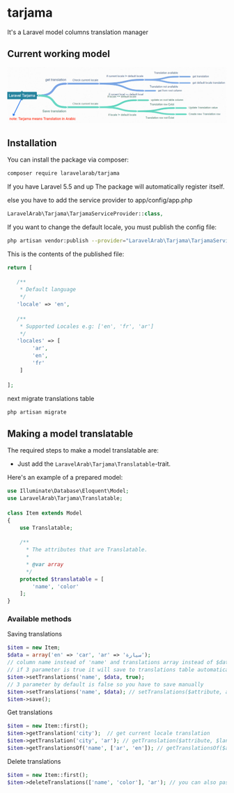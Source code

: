 # tarjama
It's a Laravel model columns translation manager
## Current working model
![Laravel Tarjama current working model](/images/current_working_model.png)
## Installation

You can install the package via composer:

```bash
composer require laravelarab/tarjama
```

If you have Laravel 5.5 and up The package will automatically register itself.

else you have to add the service provider to app/config/app.php

```php
LaravelArab\Tarjama\TarjamaServiceProvider::class,
```

If you want to change the default locale, you must publish the config file:
```bash
php artisan vendor:publish --provider="LaravelArab\Tarjama\TarjamaServiceProvider"
```

This is the contents of the published file:
```php
return [
   
   /**
    * Default language
    */
   'locale' => 'en',

   /**
    * Supported Locales e.g: ['en', 'fr', 'ar']
    */
   'locales' => [
   		'ar',
   		'en',
   		'fr'
   	]

];
```
next migrate translations table
```bash
php artisan migrate
```

## Making a model translatable

The required steps to make a model translatable are:

- Just add the `LaravelArab\Tarjama\Translatable`-trait.

Here's an example of a prepared model:

``` php
use Illuminate\Database\Eloquent\Model;
use LaravelArab\Tarjama\Translatable;

class Item extends Model
{
    use Translatable;
    
    /**
      * The attributes that are Translatable.
      *
      * @var array
      */
    protected $translatable = [
        'name', 'color'
    ];
}
```

### Available methods

Saving translations

``` php
$item = new Item;
$data = array('en' => 'car', 'ar' => 'سيارة');
// column name instead of 'name' and translations array instead of $data
// if 3 parameter is true it will save to translations table automatically
$item->setTranslations('name', $data, true);
// 3 parameter by default is false so you have to save manually
$item->setTranslations('name', $data); // setTranslations($attribute, array $translations, $save = false)
$item->save();
```

Get translations

``` php
$item = new Item::first();
$item->getTranslation('city');  // get current locale translation
$item->getTranslation('city', 'ar'); // getTranslation($attribute, $language = null, $fallback = true)
$item->getTranslationsOf('name', ['ar', 'en']); // getTranslationsOf($attribute, array $languages = null, $fallback = true)
```

Delete translations

``` php
$item = new Item::first();
$item->deleteTranslations(['name', 'color'], 'ar'); // you can also pass array of locales e.g: ['ar', 'en']
```
